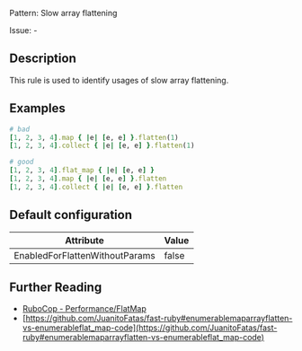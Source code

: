 Pattern: Slow array flattening

Issue: -

## Description

This rule is used to identify usages of slow array flattening.

## Examples

```ruby
# bad
[1, 2, 3, 4].map { |e| [e, e] }.flatten(1)
[1, 2, 3, 4].collect { |e| [e, e] }.flatten(1)

# good
[1, 2, 3, 4].flat_map { |e| [e, e] }
[1, 2, 3, 4].map { |e| [e, e] }.flatten
[1, 2, 3, 4].collect { |e| [e, e] }.flatten
```

## Default configuration

Attribute | Value
--- | ---
EnabledForFlattenWithoutParams | false

## Further Reading

* [RuboCop - Performance/FlatMap](https://docs.rubocop.org/rubocop-performance/cops_performance.html#performanceflatmap)
* [https://github.com/JuanitoFatas/fast-ruby#enumerablemaparrayflatten-vs-enumerableflat_map-code](https://github.com/JuanitoFatas/fast-ruby#enumerablemaparrayflatten-vs-enumerableflat_map-code)
